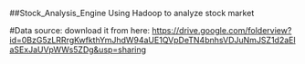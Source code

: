 ##Stock_Analysis_Engine
Using Hadoop to analyze stock market

#Data source:
download it from here:
https://drive.google.com/folderview?id=0BzG5zLRRrgKwfkthYmJhdW94aUE1QVpDeTN4bnhsVDJuNmJSZ1d2aElaSExJaUVpWWs5ZDg&usp=sharing